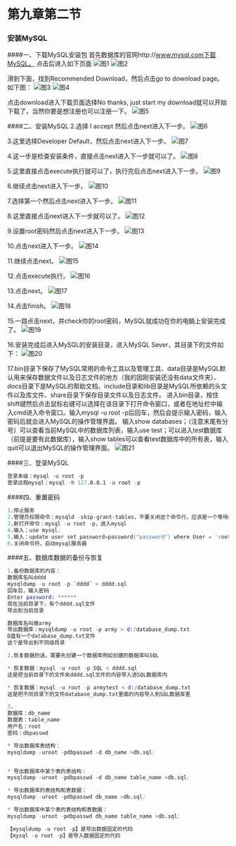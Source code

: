# 第九章第二节

### 安装MySQL
####一、下载MySQL安装包
首先数据库的官网http://www.mysql.com下载MySQL。
点击后进入如下页面
![图1](../images/09-02-1.png)
![图2](../images/09-02-2.png)

滑到下面，找到Recommended Download，然后点击go to download page。如下图： 
![图3](../images/09-02-3.png)
![图4](../images/09-02-4.png)

点击download进入下载页面选择No thanks, just start my download就可以开始下载了，当然你要是想注册也可以注册一下。
![图5](../images/09-02-5.png)

####二、安装MySQL
2.选择 I accept 然后点击next进入下一步。
![图6](../images/09-02-6.png)

3.这里选择Developer Default，然后点击next进入下一步。
![图7](../images/09-02-7.png)

4.这一步是检查安装条件，直接点击next进入下一步就可以了。
![图8](../images/09-02-8.png)

5.这里直接点击execute执行就可以了，执行完后点击next进入下一步。
![图9](../images/09-02-9.png)

6.继续点击next进入下一步。
![图10](../images/09-02-10.png)

7.选择第一个然后点击next进入下一步。
![图11](../images/09-02-11.png)

8.这里直接点击next进入下一步就可以了。
![图12](../images/09-02-12.png)

9.设置root密码然后点击next进入下一步。
![图13](../images/09-02-13.png)

10.点击next进入下一步。
![图14](../images/09-02-14.png)

11.继续点击next。
![图15](../images/09-02-15.png)

12.点击execute执行。
![图16](../images/09-02-16.png)

13.点击next。
![图17](../images/09-02-17.png)

14.点击finish。
![图18](../images/09-02-18.png)

15.一路点击next，并check你的root密码，MySQL就成功在你的电脑上安装完成了。
![图19](../images/09-02-19.png)

16.安装完成后进入MySQL的安装目录，进入MySQL Sever，其目录下的文件如下： 
![图20](../images/09-02-20.png)

17.bin目录下保存了MySQL常用的命令工具以及管理工具、data目录是MySQL默认用来保存数据文件以及日志文件的地方（我的因刚安装还没有data文件夹）、docs目录下是MySQL的帮助文档、include目录和lib目录是MySQL所依赖的头文件以及库文件、share目录下保存目录文件以及日志文件。
进入bin目录，按住shift键然后点击鼠标右键可以选择在该目录下打开命令窗口，或者在地址栏中输入cmd进入命令窗口。输入mysql -u root -p后回车，然后会提示输入密码，输入密码后就会进入MySQL的操作管理界面。 
输入show databases；（注意末尾有分号）可以查看当前MySQL中的数据库列表，输入use test；可以进入test数据库（前提是要有此数据库），输入show tables可以查看test数据库中的所有表，输入quit可以退出MySQL的操作管理界面。 
![图21](../images/09-02-21.png)


####三、登录MySQL
```s
登录本级：mysql -u root -p
登录远程mysql：mysql -h 127.0.0.1 -u root -p
```
####四、重置密码
```s
1.停止服务
2.管理员权限命令：mysqld -skip-grant-tables，不要关闭这个命令行，应该是一个等待的状态
3.新打开命令：mysql -u root -p，进入mysql
4.输入：use mysql;
5.输入：update user set password=password("password") where User = 'root';
6.关闭命令符，启动mysql服务器
```
####五、数据库数据的备份与恢复
```s
1.备份数据库的内容：
数据库名叫dddd
mysqldump -u root -p `dddd` > dddd.sql
回车后，输入密码
Enter password: ******
现在当前目录下，有个dddd.sql文件
导出到当前目录

数据库名叫做army
导出数据库：mysqldump -u root -p army > d:/database_dump.txt
D盘有一个database_dump.txt文件
这个是导出到不同级目录

2.恢复数据的话，需要先创建一个数据库例如创建的数据库叫SQL

* 恢复数据：mysql -u root -p SQL < dddd.sql
这是把当前目录下的文件夹dddd.sql文件的内容导入进SQL数据库内

* 恢复数据：mysql -u root -p armytest < d:/database_dump.txt
这是把不同目录下的文件database_dump.txt里面的内容导入到SQL数据库里

3.
数据库：db_name 
数据表：table_name 
用户名：root 
密码：dbpasswd

* 导出数据库表结构：
mysqldump -uroot -pdbpasswd -d db_name >db.sql;


* 导出数据库中某个表的表结构：
mysqldump -uroot -pdbpasswd -d db_name table_name >db.sql;

* 导出数据库的表结构和表数据：
mysqldump -uroot -pdbpasswd db_name >db.sql;

* 导出数据库中某个表的表结构和表数据：
mysqldump -uroot -pdbpasswd db_name table_name >db.sql;

【mysqldump -u root -p】是导出数据固定的代码
【mysql -u root -p】是导入数据固定的代码
```
